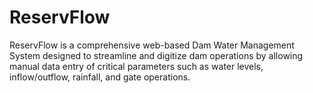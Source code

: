 # ReservFlow
ReservFlow is a comprehensive web-based Dam Water Management System designed to streamline and digitize dam operations by allowing manual data entry of critical parameters such as water levels, inflow/outflow, rainfall, and gate operations.
